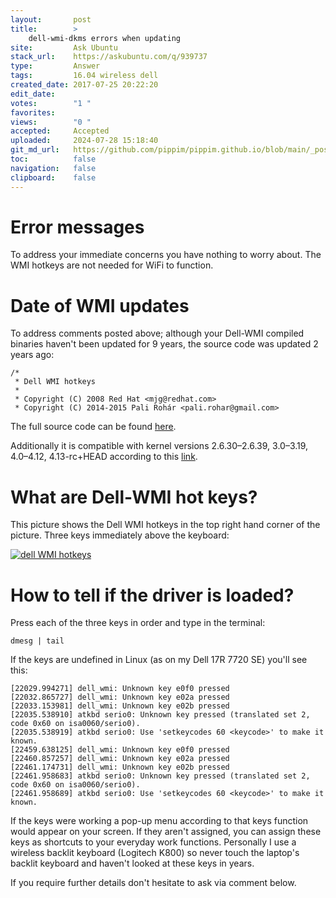 ```yaml
---
layout:       post
title:        >
    dell-wmi-dkms errors when updating
site:         Ask Ubuntu
stack_url:    https://askubuntu.com/q/939737
type:         Answer
tags:         16.04 wireless dell
created_date: 2017-07-25 20:22:20
edit_date:    
votes:        "1 "
favorites:    
views:        "0 "
accepted:     Accepted
uploaded:     2024-07-28 15:18:40
git_md_url:   https://github.com/pippim/pippim.github.io/blob/main/_posts/2017/2017-07-25-dell-wmi-dkms-errors-when-updating.md
toc:          false
navigation:   false
clipboard:    false
---
```


# Error messages

To address your immediate concerns you have nothing to worry about. The WMI hotkeys are not needed for WiFi to function. 

# Date of WMI updates

To address comments posted above; although your Dell-WMI compiled binaries haven't been updated for 9 years, the source code was updated 2 years ago:

``` 
/*
 * Dell WMI hotkeys
 *
 * Copyright (C) 2008 Red Hat <mjg@redhat.com>
 * Copyright (C) 2014-2015 Pali Rohár <pali.rohar@gmail.com>
```

The full source code can be found [here][1].

Additionally it is compatible with kernel versions 2.6.30–2.6.39, 3.0–3.19, 4.0–4.12, 4.13-rc+HEAD according to this [link][2].

# What are Dell-WMI hot keys?

This picture shows the Dell WMI hotkeys in the top right hand corner of the picture. Three keys immediately above the keyboard:

[![dell WMI hotkeys][3]][3]

# How to tell if the driver is loaded?

Press each of the three keys in order and type in the terminal:

``` 
dmesg | tail
```

If the keys are undefined in Linux (as on my Dell 17R 7720 SE) you'll see this:

``` 
[22029.994271] dell_wmi: Unknown key e0f0 pressed
[22032.865727] dell_wmi: Unknown key e02a pressed
[22033.153981] dell_wmi: Unknown key e02b pressed
[22035.538910] atkbd serio0: Unknown key pressed (translated set 2, code 0x60 on isa0060/serio0).
[22035.538919] atkbd serio0: Use 'setkeycodes 60 <keycode>' to make it known.
[22459.638125] dell_wmi: Unknown key e0f0 pressed
[22460.857257] dell_wmi: Unknown key e02a pressed
[22461.174731] dell_wmi: Unknown key e02b pressed
[22461.958683] atkbd serio0: Unknown key pressed (translated set 2, code 0x60 on isa0060/serio0).
[22461.958689] atkbd serio0: Use 'setkeycodes 60 <keycode>' to make it known.
```

If the keys were working a pop-up menu according to that keys function would appear on your screen. If they aren't assigned, you can assign these keys as shortcuts to your everyday work functions. Personally I use a wireless backlit keyboard (Logitech K800) so never touch the laptop's backlit keyboard and haven't looked at these keys in years.

If you require further details don't hesitate to ask via comment below.

  [1]: https://github.com/torvalds/linux/blob/master/drivers/platform/x86/dell-wmi.c
  [2]: http://cateee.net/lkddb/web-lkddb/DELL_WMI.html
  [3]: https://i.sstatic.net/VrZL9.jpg
